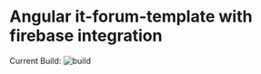 # Angular it-forum-template with firebase integration

Current Build:
![build](https://travis-ci.org/Sly321/it-forum-template.svg?branch=master)
